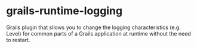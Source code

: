 grails-runtime-logging
======================

Grails plugin that sllows you to change the logging characteristics (e.g. Level) for common parts of a Grails application at runtime without the need to restart.
